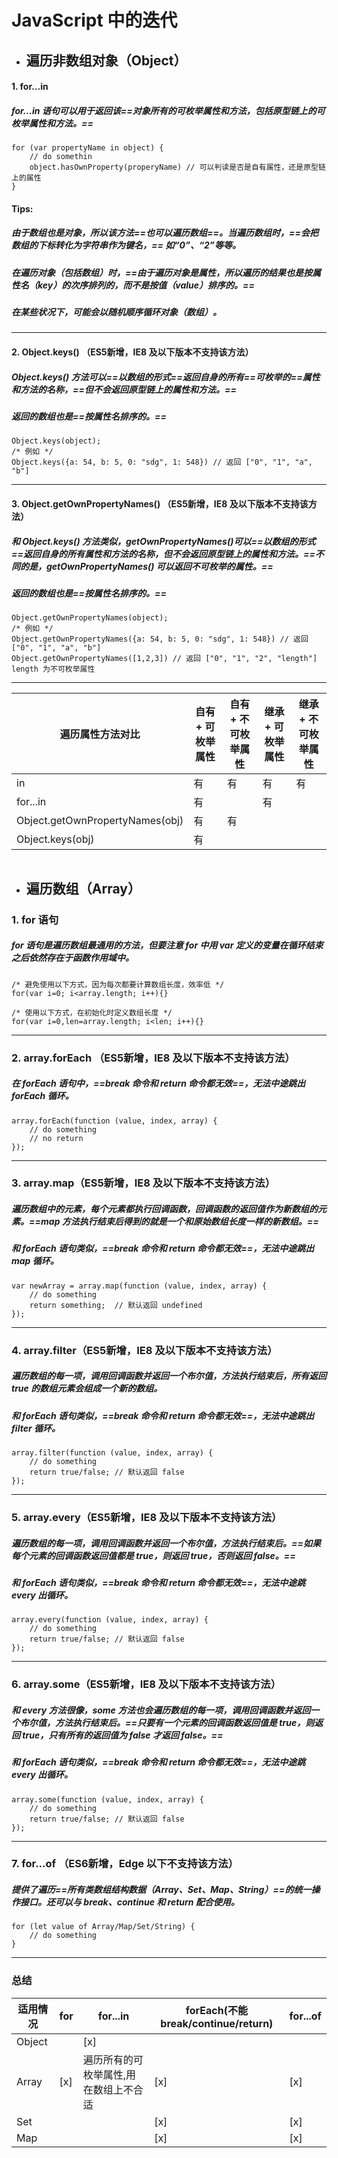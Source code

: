 # JavaScript 中的迭代
- ## 遍历非数组对象（Object）

#### 1. for...in
##### for...in 语句可以用于返回该==对象所有的可枚举属性和方法，包括原型链上的可枚举属性和方法。==
```
for (var propertyName in object) {
    // do somethin
    object.hasOwnProperty(properyName) // 可以判读是否是自有属性，还是原型链上的属性
}
```

#### Tips:
##### 由于数组也是对象，所以该方法==也可以遍历数组==。当遍历数组时，==会把数组的下标转化为字符串作为键名，== 如“0”、“2”等等。

##### 在遍历对象（包括数组）时，==由于遍历对象是属性，所以遍历的结果也是按属性名（key）的次序排列的，而不是按值（value）排序的。==

##### 在某些状况下，可能会以随机顺序循环对象（数组）。


---
#### 2. Object.keys() （ES5新增，IE8 及以下版本不支持该方法）
##### Object.keys() 方法可以==以数组的形式==返回自身的所有==可枚举的==属性和方法的名称，==但不会返回原型链上的属性和方法。==

##### 返回的数组也是==按属性名排序的。==

```
Object.keys(object);
/* 例如 */
Object.keys({a: 54, b: 5, 0: "sdg", 1: 548}) // 返回 ["0", "1", "a", "b"]
```



---
#### 3. Object.getOwnPropertyNames() （ES5新增，IE8 及以下版本不支持该方法）
##### 和 Object.keys() 方法类似，getOwnPropertyNames()可以==以数组的形式==返回自身的所有属性和方法的名称，但不会返回原型链上的属性和方法。==不同的是，getOwnPropertyNames() 可以返回不可枚举的属性。==

##### 返回的数组也是==按属性名排序的。==


```
Object.getOwnPropertyNames(object);
/* 例如 */
Object.getOwnPropertyNames({a: 54, b: 5, 0: "sdg", 1: 548}) // 返回 ["0", "1", "a", "b"]
Object.getOwnPropertyNames([1,2,3]) // 返回 ["0", "1", "2", "length"] length 为不可枚举属性
```


---
遍历属性方法对比 | 自有 + 可枚举属性 | 自有 + 不可枚举属性 | 继承 + 可枚举属性 | 继承 + 不可枚举属性
---|---|---|---|---
in  | 有 | 有 | 有 | 有
for...in  | 有 |  | 有 |
Object.getOwnPropertyNames(obj) | 有 | 有 | |
Object.keys(obj) | 有 | | |






```
```
- ## 遍历数组（Array）
### 1. for 语句
##### for 语句是遍历数组最通用的方法，但要注意 for 中用 var 定义的变量在循环结束之后依然存在于函数作用域中。
```
/* 避免使用以下方式，因为每次都要计算数组长度，效率低 */
for(var i=0; i<array.length; i++){}

/* 使用以下方式，在初始化时定义数组长度 */
for(var i=0,len=array.length; i<len; i++){}
```



---
### 2. array.forEach （ES5新增，IE8 及以下版本不支持该方法）
##### 在 forEach 语句中，==break 命令和 return 命令都无效==，无法中途跳出 forEach 循环。
```
array.forEach(function (value, index, array) {
    // do something
    // no return
});

```


---
### 3. array.map（ES5新增，IE8 及以下版本不支持该方法）
##### 遍历数组中的元素，每个元素都执行回调函数，回调函数的返回值作为新数组的元素。==map 方法执行结束后得到的就是一个和原始数组长度一样的新数组。==
##### 和 forEach 语句类似，==break 命令和 return 命令都无效==，无法中途跳出 map 循环。
```
var newArray = array.map(function (value, index, array) {
    // do something
    return something;  // 默认返回 undefined
});
```


---
### 4. array.filter（ES5新增，IE8 及以下版本不支持该方法）
##### 遍历数组的每一项，调用回调函数并返回一个布尔值，方法执行结束后，所有返回 true 的数组元素会组成一个新的数组。
##### 和 forEach 语句类似，==break 命令和 return 命令都无效==，无法中途跳出 filter 循环。
```
array.filter(function (value, index, array) {
    // do something
    return true/false; // 默认返回 false
});
```




---
### 5. array.every（ES5新增，IE8 及以下版本不支持该方法）
##### 遍历数组的每一项，调用回调函数并返回一个布尔值，方法执行结束后。==如果每个元素的回调函数返回值都是 true，则返回 true，否则返回 false。==
##### 和 forEach 语句类似，==break 命令和 return 命令都无效==，无法中途跳 every 出循环。
```
array.every(function (value, index, array) {
    // do something
    return true/false; // 默认返回 false
});
```


---
### 6. array.some（ES5新增，IE8 及以下版本不支持该方法）
##### 和 every 方法很像，some  方法也会遍历数组的每一项，调用回调函数并返回一个布尔值，方法执行结束后。==只要有一个元素的回调函数返回值是 true，则返回 true，只有所有的返回值为 false 才返回 false。==
##### 和 forEach 语句类似，==break 命令和 return 命令都无效==，无法中途跳 every 出循环。
```
array.some(function (value, index, array) {
    // do something
    return true/false; // 默认返回 false
});
```


---
### 7. for...of （ES6新增，Edge 以下不支持该方法）
##### 提供了遍历==所有类数组结构数据（Array、Set、Map、String）==的统一操作接口。还可以与 break、continue 和 return 配合使用。
```
for (let value of Array/Map/Set/String) {
    // do something
}
```



---
### 总结
适用情况 | for | for...in | forEach(不能 break/continue/return) | for...of
---|---|---|---|---
Object |  | [x] |  |
Array | [x] | 遍历所有的可枚举属性,用在数组上不合适 | [x] | [x]
Set | | | [x] | [x]
Map | | | [x] | [x]
